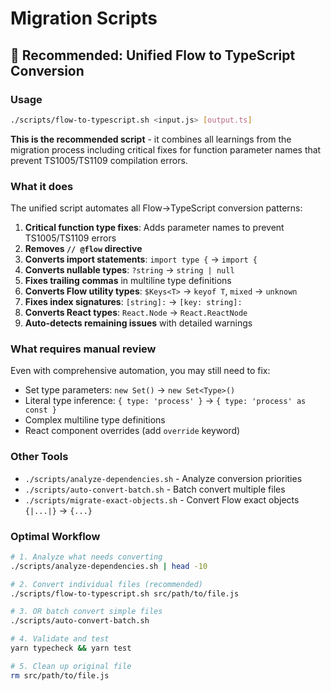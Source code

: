# Migration Scripts

## 🌟 Recommended: Unified Flow to TypeScript Conversion

### Usage

```bash
./scripts/flow-to-typescript.sh <input.js> [output.ts]
```

**This is the recommended script** - it combines all learnings from the migration process including critical fixes for function parameter names that prevent TS1005/TS1109 compilation errors.

### What it does

The unified script automates all Flow→TypeScript conversion patterns:

1. **Critical function type fixes**: Adds parameter names to prevent TS1005/TS1109 errors
2. **Removes `// @flow` directive**
3. **Converts import statements**: `import type {` → `import {`
4. **Converts nullable types**: `?string` → `string | null`
5. **Fixes trailing commas** in multiline type definitions
6. **Converts Flow utility types**: `$Keys<T>` → `keyof T`, `mixed` → `unknown`
7. **Fixes index signatures**: `[string]:` → `[key: string]:`
8. **Converts React types**: `React.Node` → `React.ReactNode`
9. **Auto-detects remaining issues** with detailed warnings

### What requires manual review

Even with comprehensive automation, you may still need to fix:

- Set type parameters: `new Set()` → `new Set<Type>()`
- Literal type inference: `{ type: 'process' }` → `{ type: 'process' as const }`
- Complex multiline type definitions
- React component overrides (add `override` keyword)

### Other Tools

- `./scripts/analyze-dependencies.sh` - Analyze conversion priorities
- `./scripts/auto-convert-batch.sh` - Batch convert multiple files
- `./scripts/migrate-exact-objects.sh` - Convert Flow exact objects `{|...|}` → `{...}`

### Optimal Workflow

```bash
# 1. Analyze what needs converting
./scripts/analyze-dependencies.sh | head -10

# 2. Convert individual files (recommended)
./scripts/flow-to-typescript.sh src/path/to/file.js

# 3. OR batch convert simple files
./scripts/auto-convert-batch.sh

# 4. Validate and test
yarn typecheck && yarn test

# 5. Clean up original file
rm src/path/to/file.js
```
